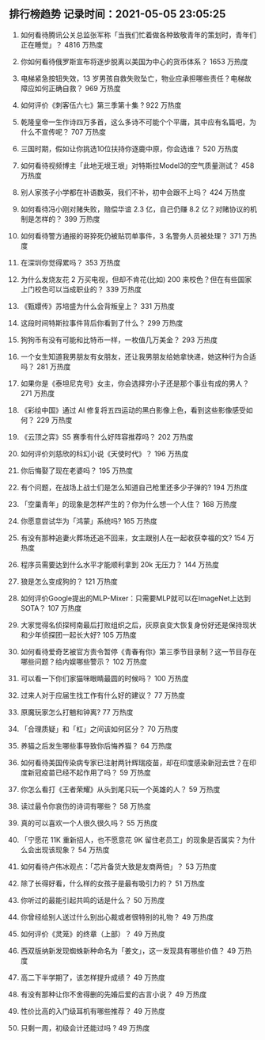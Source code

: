 
## 排行榜趋势 记录时间：2021-05-05 23:05:25
  
  1. 如何看待腾讯公关总监张军称「当我们忙着做各种致敬青年的策划时，青年们正在睡觉」？ 4816 万热度
    
  2. 你如何看待俄罗斯宣布将逐步脱离以美国为中心的货币体系？ 1653 万热度
    
  3. 电梯紧急按钮失效，13 岁男孩自救失败坠亡，物业应承担哪些责任？电梯故障应如何正确自救？ 969 万热度
    
  4. 如何评价《刺客伍六七》第三季第十集 ? 922 万热度
    
  5. 乾隆皇帝一生作诗四万多首，这么多诗不可能个个平庸，其中应有名篇吧，为什么不宣传呢？ 707 万热度
    
  6. 三国时期，假如让你挑选10位扶持你逐鹿中原，你会选谁？ 520 万热度
    
  7. 如何看待视频博主「此地无垠王垠」对特斯拉Model3的空气质量测试？ 458 万热度
    
  8. 别人家孩子小学都在补语数英，我们不补，初中会跟不上吗？ 424 万热度
    
  9. 如何看待冯小刚对赌失败，赔偿华谊 2.3 亿，自己仍赚 8.2 亿？对赌协议的机制是怎样的？ 399 万热度
    
  10. 如何看待警方通报的哥猝死仍被贴罚单事件，3 名警务人员被处理？ 371 万热度
    
  11. 在深圳你觉得累吗？ 353 万热度
    
  12. 为什么发烧友花 2 万买电视，但却不肯花(比如) 200 来校色？但在有些国家上门校色可以当成职业的？ 339 万热度
    
  13. 《甄嬛传》苏培盛为什么会背叛皇上？ 331 万热度
    
  14. 这段时间特斯拉事件背后你看到了什么？ 299 万热度
    
  15. 狗狗币有没有可能和比特币一样，一枚值几万美金？ 293 万热度
    
  16. 一个女生知道我男朋友有女朋友，还让我男朋友给她拿快递，她这种行为合适吗？ 281 万热度
    
  17. 如果你是《泰坦尼克号》女主，你会选择穷小子还是那个事业有成的男人？ 271 万热度
    
  18. 《彩绘中国》通过 AI 修复将五四运动的黑白影像上色，看到这些影像感受如何？ 229 万热度
    
  19. 《云顶之弈》S5 赛季有什么好阵容推荐吗？ 202 万热度
    
  20. 如何评价刘慈欣的科幻小说《天使时代》？ 196 万热度
    
  21. 你后悔娶了现在老婆吗？ 195 万热度
    
  22. 有个问题，在战场上战士们是怎么知道自己枪里还多少子弹的? 194 万热度
    
  23. 「空巢青年」的现象是怎样产生的？你为什么想一个人住？ 168 万热度
    
  24. 你愿意尝试华为「鸿蒙」系统吗? 165 万热度
    
  25. 有没有那种追妻火葬场还追不回来，女主跟别人在一起收获幸福的文? 154 万热度
    
  26. 程序员需要达到什么水平才能顺利拿到 20k 无压力？ 144 万热度
    
  27. 狼是怎么变成狗的？ 121 万热度
    
  28. 如何评价Google提出的MLP-Mixer：只需要MLP就可以在ImageNet上达到SOTA？ 107 万热度
    
  29. 大家觉得名侦探柯南最后打败组织之后，灰原哀变大恢复身份好还是保持现状和少年侦探团一起长大好? 105 万热度
    
  30. 如何看待爱奇艺被官方责令暂停《青春有你》第三季节目录制？这一节目存在哪些问题？给内娱哪些警示？ 102 万热度
    
  31. 可以看一下你们家猫咪眼睛最圆的时候吗？ 100 万热度
    
  32. 过来人对于应届生找工作有什么好的建议？ 77 万热度
    
  33. 原魔玩家怎么打魈和钟离? 77 万热度
    
  34. 「合理质疑」和「杠」之间该如何区分？ 70 万热度
    
  35. 养猫之后发生哪些事导致你后悔养猫？ 64 万热度
    
  36. 如何看待美国传染病专家已注射两针辉瑞疫苗，却在印度感染新冠去世？在印度新冠疫苗已经不起作用了吗？ 59 万热度
    
  37. 你怎么看打《王者荣耀》从头到尾只玩一个英雄的人？ 59 万热度
    
  38. 读过最令你哀伤的诗词有哪些？ 58 万热度
    
  39. 真的可以喜欢一个人很久很久吗？ 55 万热度
    
  40. 「宁愿花 11K 重新招人，也不愿意花 9K 留住老员工」的现象是否属实？为什么会出现该现象？ 54 万热度
    
  41. 如何看待卢伟冰观点：「芯片备货大致是友商两倍」？ 53 万热度
    
  42. 除了长得好看，什么样的女孩子是最有吸引力的？ 51 万热度
    
  43. 你听过的最能引起共鸣的话是什么？ 50 万热度
    
  44. 你曾经给别人送过什么别出心裁或者很特别的礼物？ 49 万热度
    
  45. 如何评价《灵笼》的终章（上部）？ 49 万热度
    
  46. 西双版纳新发现蜘蛛新种命名为「姜文」，这一发现具有哪些价值？ 49 万热度
    
  47. 高二下半学期了，该怎样提升成绩？ 49 万热度
    
  48. 有没有那种让你不舍得删的先婚后爱的古言小说？ 49 万热度
    
  49. 性价比高的入门级耳机有哪些推荐？ 49 万热度
    
  50. 只剩一周，初级会计还能过吗 ? 49 万热度
    